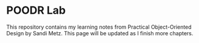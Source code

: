 # POODR Lab

This repository contains my learning notes from Practical Object-Oriented Design by Sandi Metz. This page will be updated as I finish more chapters.
